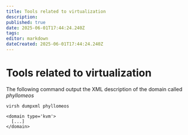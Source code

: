 ```yaml
---
title: Tools related to virtualization
description: 
published: true
date: 2025-06-01T17:44:24.240Z
tags: 
editor: markdown
dateCreated: 2025-06-01T17:44:24.240Z
---
```


# Tools related to virtualization

The following command output the XML description of the domain called *phyllomeos*

```
virsh dumpxml phyllomeos
```

``` 
<domain type='kvm'>
  [...]
</domain>
```
